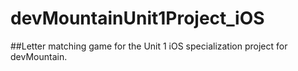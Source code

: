 # devMountainUnit1Project_iOS

##Letter matching game for the Unit 1 iOS specialization project for devMountain.
